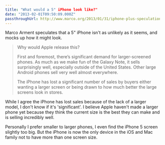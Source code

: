 ```yaml
---
title: "What would a 5" iPhone look like?"
date: "2013-02-01T09:50:09.000Z"
passthroughUrl: http://www.marco.org/2013/01/31/iphone-plus-speculation
---
```


Marco Arment speculates that a 5" iPhone isn't as unlikely as it seems, and mocks up how it might look.

> Why would Apple release this?
> 
> First and foremost, there’s significant demand for larger-screened phones. As much as we make fun of the Galaxy Note, it sells surprisingly well, especially outside of the United States. Other large Android phones sell very well almost everywhere.
> 
> The iPhone has lost a significant number of sales by buyers either wanting a larger screen or being drawn to how much better the large screens look in stores.

While I agree the iPhone has lost sales because of the lack of a larger model, I don't know if it's 'significant'. I believe Apple haven't made a larger phone yet because they think the current size is the best they can make and is selling incredibly well.

Personally I prefer smaller to larger phones, I even find the iPhone 5 screen slightly too big. But the iPhone is now the only device in the iOS and Mac family not to have more than one screen size.